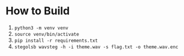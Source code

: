 # How to Build
1. `python3 -m venv venv`
2. `source venv/bin/activate`
3. `pip install -r requirements.txt`
4. `stegolsb wavsteg -h -i theme.wav -s flag.txt -o theme.wav.enc`
